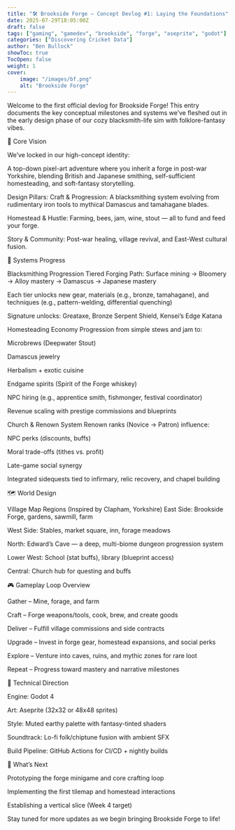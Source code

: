 ```yaml
---
title: "🛠️ Brookside Forge – Concept Devlog #1: Laying the Foundations"
date: 2025-07-29T18:05:00Z
draft: false
tags: ["gaming", "gamedev", "brookside", "forge", "aseprite", "godot"]
categories: ["Discovering Cricket Data"]
author: "Ben Bullock"
showToc: true
TocOpen: false
weight: 1
cover:
    image: "/images/bf.png"
    alt: "Brookside Forge"
---
```


Welcome to the first official devlog for Brookside Forge! This entry documents the key conceptual milestones and systems we’ve fleshed out in the early design phase of our cozy blacksmith-life sim with folklore-fantasy vibes.

🎯 Core Vision

We’ve locked in our high-concept identity:

A top-down pixel-art adventure where you inherit a forge in post-war Yorkshire, blending British and Japanese smithing, self-sufficient homesteading, and soft-fantasy storytelling.

Design Pillars:
Craft & Progression: A blacksmithing system evolving from rudimentary iron tools to mythical Damascus and tamahagane blades.

Homestead & Hustle: Farming, bees, jam, wine, stout — all to fund and feed your forge.

Story & Community: Post-war healing, village revival, and East-West cultural fusion.

🔨 Systems Progress

Blacksmithing Progression
Tiered Forging Path: Surface mining → Bloomery → Alloy mastery → Damascus → Japanese mastery

Each tier unlocks new gear, materials (e.g., bronze, tamahagane), and techniques (e.g., pattern-welding, differential quenching)

Signature unlocks: Greataxe, Bronze Serpent Shield, Kensei’s Edge Katana

Homesteading Economy
Progression from simple stews and jam to:

Microbrews (Deepwater Stout)

Damascus jewelry

Herbalism + exotic cuisine

Endgame spirits (Spirit of the Forge whiskey)

NPC hiring (e.g., apprentice smith, fishmonger, festival coordinator)

Revenue scaling with prestige commissions and blueprints

Church & Renown System
Renown ranks (Novice → Patron) influence:

NPC perks (discounts, buffs)

Moral trade-offs (tithes vs. profit)

Late-game social synergy

Integrated sidequests tied to infirmary, relic recovery, and chapel building

🗺️ World Design

Village Map Regions (Inspired by Clapham, Yorkshire)
East Side: Brookside Forge, gardens, sawmill, farm

West Side: Stables, market square, inn, forage meadows

North: Edward’s Cave — a deep, multi-biome dungeon progression system

Lower West: School (stat buffs), library (blueprint access)

Central: Church hub for questing and buffs

🎮 Gameplay Loop Overview

Gather – Mine, forage, and farm

Craft – Forge weapons/tools, cook, brew, and create goods

Deliver – Fulfill village commissions and side contracts

Upgrade – Invest in forge gear, homestead expansions, and social perks

Explore – Venture into caves, ruins, and mythic zones for rare loot

Repeat – Progress toward mastery and narrative milestones

🧪 Technical Direction

Engine: Godot 4

Art: Aseprite (32x32 or 48x48 sprites)

Style: Muted earthy palette with fantasy-tinted shaders

Soundtrack: Lo-fi folk/chiptune fusion with ambient SFX

Build Pipeline: GitHub Actions for CI/CD + nightly builds

🔮 What’s Next

Prototyping the forge minigame and core crafting loop

Implementing the first tilemap and homestead interactions

Establishing a vertical slice (Week 4 target)

Stay tuned for more updates as we begin bringing Brookside Forge to life!